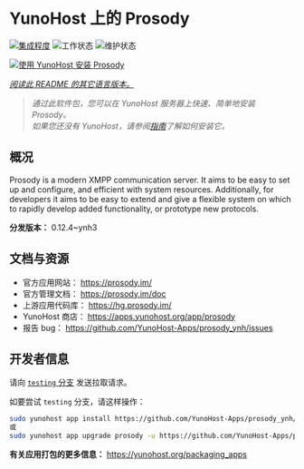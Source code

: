 <!--
注意：此 README 由 <https://github.com/YunoHost/apps/tree/master/tools/readme_generator> 自动生成
请勿手动编辑。
-->

# YunoHost 上的 Prosody

[![集成程度](https://dash.yunohost.org/integration/prosody.svg)](https://dash.yunohost.org/appci/app/prosody) ![工作状态](https://ci-apps.yunohost.org/ci/badges/prosody.status.svg) ![维护状态](https://ci-apps.yunohost.org/ci/badges/prosody.maintain.svg)

[![使用 YunoHost 安装 Prosody](https://install-app.yunohost.org/install-with-yunohost.svg)](https://install-app.yunohost.org/?app=prosody)

*[阅读此 README 的其它语言版本。](./ALL_README.md)*

> *通过此软件包，您可以在 YunoHost 服务器上快速、简单地安装 Prosody。*  
> *如果您还没有 YunoHost，请参阅[指南](https://yunohost.org/install)了解如何安装它。*

## 概况

Prosody is a modern XMPP communication server. It aims to be easy to set up and configure, and efficient with system resources. Additionally, for developers it aims to be easy to extend and give a flexible system on which to rapidly develop added functionality, or prototype new protocols.


**分发版本：** 0.12.4~ynh3
## 文档与资源

- 官方应用网站： <https://prosody.im/>
- 官方管理文档： <https://prosody.im/doc>
- 上游应用代码库： <https://hg.prosody.im/>
- YunoHost 商店： <https://apps.yunohost.org/app/prosody>
- 报告 bug： <https://github.com/YunoHost-Apps/prosody_ynh/issues>

## 开发者信息

请向 [`testing` 分支](https://github.com/YunoHost-Apps/prosody_ynh/tree/testing) 发送拉取请求。

如要尝试 `testing` 分支，请这样操作：

```bash
sudo yunohost app install https://github.com/YunoHost-Apps/prosody_ynh/tree/testing --debug
或
sudo yunohost app upgrade prosody -u https://github.com/YunoHost-Apps/prosody_ynh/tree/testing --debug
```

**有关应用打包的更多信息：** <https://yunohost.org/packaging_apps>
